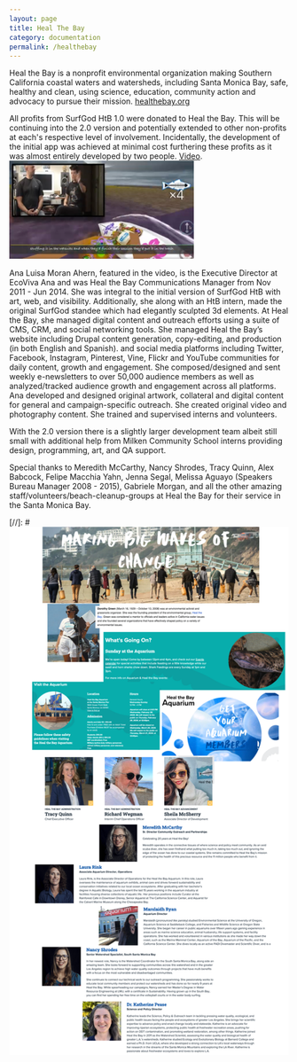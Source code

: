 ```yaml
---
layout: page
title: Heal The Bay
category: documentation
permalink: /healthebay
---
```


Heal the Bay is a nonprofit environmental organization making Southern California coastal waters and watersheds, including Santa Monica Bay, safe, healthy and clean, using science, education, community action and advocacy to pursue their mission.
[healthebay.org](https://healthebay.org)

All profits from SurfGod HtB 1.0 were donated to Heal the Bay.  This will be continuing into the 2.0 version and potentially extended to other non-profits at each's respective level of involvement. Incidentally, the development of the initial app was achieved at minimal cost furthering these profits as it was almost entirely developed by two people. 
[Video](https://youtu.be/DY-8u66-XJE).
<img src="assets/img/SS_Ana_Matt_SG1.png" style="width: 66%; height: 200;">

Ana Luisa Moran Ahern, featured in the video, is the Executive Director at EcoViva
Ana and was Heal the Bay Communications Manager from Nov 2011 - Jun 2014.  She was integral to the initial version of SurfGod HtB with art, web, and visibility.  Additionally, she along with an HtB intern, made the original SurfGod standee which had elegantly sculpted 3d elements.  At Heal the Bay, she managed digital content and outreach efforts using a suite of CMS, CRM, and social networking tools. She managed Heal the Bay’s website including Drupal content generation, copy-editing, and production (in both English and Spanish). and social media platforms including Twitter, Facebook, Instagram, Pinterest, Vine, Flickr and YouTube communities for daily content, growth and engagement. She composed/designed and sent weekly e-newsletters to over 50,000 audience members as well as analyzed/tracked audience growth and engagement across all platforms. Ana developed and designed original artwork, collateral and digital content for general and campaign-specific outreach. She created original video and photography content. She trained and supervised interns and volunteers.

With the 2.0 version there is a slightly larger development team albeit still small with additional help from Milken Community School interns providing design, programming, art, and QA support.

Special thanks to Meredith McCarthy, Nancy Shrodes, Tracy Quinn, Alex Babcock, Felipe Macchia Yahn, Jenna Segal, Melissa Aguayo (Speakers Bureau Manager 2008 - 2015), Gabriele Morgan, and all the other amazing staff/volunteers/beach-cleanup-groups at Heal the Bay for their service in the Santa Monica Bay.

[//]: # <img src="assets/img/HtB_InfoPic.png"/>
